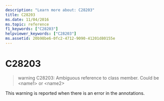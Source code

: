 ```yaml
---
description: "Learn more about: C28203"
title: C28203
ms.date: 11/04/2016
ms.topic: reference
f1_keywords: ["C28203"]
helpviewer_keywords: ["C28203"]
ms.assetid: 20b98be6-0fc2-4712-9090-41201d80155e
---
```

# C28203

> warning C28203: Ambiguous reference to class member. Could be \<name1> or \<name2>

This warning is reported when there is an error in the annotations.
